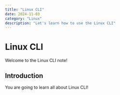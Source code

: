 ```yaml
---
title: "Linux CLI"
date: 2024-11-03
category: "Linux"
description: "Let's learn how to use the Linux CLI"
---
```


# Linux CLI

Welcome to the Linux CLI note!

## Introduction

You are going to learn all about Linux CLI!
